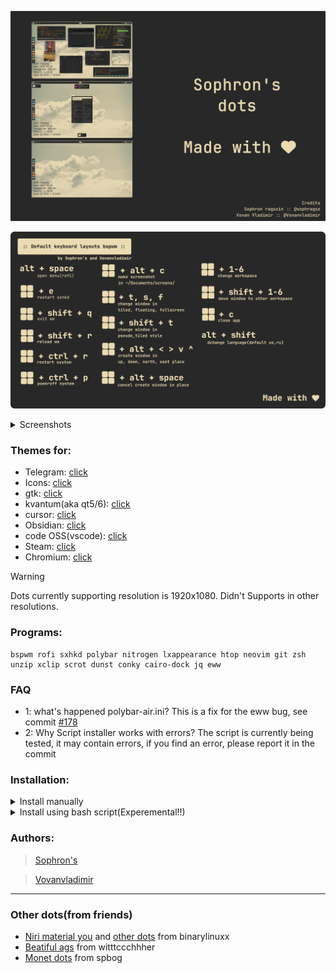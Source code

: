 ![screen](screens/screen.png)

![layouts](screens/layouts.png)

<details>
 <summary>Screenshots</summary>
 
 ![one](https://github.com/sophragoz/bspwm/blob/main/screens/one.png)
 ![two](https://github.com/sophragoz/bspwm/blob/main/screens/two.png)
 ![three](https://github.com/sophragoz/bspwm/blob/main/screens/three.png)
 
</details>

### Themes for:
 - Telegram: [click](https://github.com/indev29/telegram-gruvbox)
 - Icons: [click](https://github.com/SylEleuth/gruvbox-plus-icon-pack)
 - gtk: [click](https://github.com/Fausto-Korpsvart/Gruvbox-GTK-Theme)
 - kvantum(aka qt5/6): [click](https://github.com/sachnr/gruvbox-kvantum-themes)
 - cursor: [click](https://store.kde.org/p/1818760)
 - Obsidian: [click](https://github.com/insanum/obsidian_gruvbox)
 - code OSS(vscode): [click](https://github.com/jdinhify/vscode-theme-gruvbox)
 - Steam: [click](https://flathub.org/apps/io.github.Foldex.AdwSteamGtk)
 - Chromium: [click](https://chromewebstore.google.com/detail/gruvbox-material-dark/fjofdcgahcnlkdjapcbeonbnmjdnfcki)

> [!WARNING]  
> Dots currently supporting resolution is 1920x1080.
> Didn't Supports in other resolutions.

### Programs:
```
bspwm rofi sxhkd polybar nitrogen lxappearance htop neovim git zsh unzip xclip scrot dunst conky cairo-dock jq eww
```

### FAQ
 - 1: what's happened polybar-air.ini? This is a fix for the eww bug, see commit [#178](https://github.com/elkowar/eww/issues/178)
 - 2: Why Script installer works with errors? The script is currently being tested, it may contain errors, if you find an error, please report it in the commit

### Installation:
<details>
 <summary>Install manually</summary>
 
```bash
# * Create folders for installing themes,icons,configs
mkdir ~/.config
mkdir ~/.icons
mkdir ~/.themes
mkdir ~/.fonts

# * Clone the repo in any folder
git clone https://github.com/sophragoz/bspwm tmp/bspwm
cd bspwm

# * Copy .config and .xinitrc folder in ~/ directory
cp -r .config ~/
cp -r .xinitrc ~/
cp -r .conkyrc ~/

# * Make executable bspwmrc, .xinitrc and sxhkdrc for starting wm
chmod +x ~/.config/bspwm/bspwmrc
chmod +x ~/.config/sxhkd/sxhkdrc
chmod +x ~/.xinitrc

# * Download cursor, icons, themes, fonts
mkdir tmp
wget -P tmp/ https://github.com/SylEleuth/gruvbox-plus-icon-pack/releases/download/v6.1.1/gruvbox-plus-icon-pack-6.1.1.zip # icon theme
wget -P tmp/ https://github.com/sainnhe/capitaine-cursors/releases/download/r5/Linux.zip # cursor theme
git clone https://github.com/Fausto-Korpsvart/Gruvbox-GTK-Theme tmp/Gruvbox-GTK-Theme # gtk theme(qt you can install it later if you need it)
wget -P tmp/ https://download.jetbrains.com/fonts/JetBrainsMono-2.304.zip # defaults fonts
wget -P tmp/ https://github.com/ryanoasis/nerd-fonts/releases/download/v3.3.0/NerdFontsSymbolsOnly.zip # fonts for symbols

# * Unpack archives
unzip tmp/gruvbox-plus-icon-pack-6.1.1.zip -d tmp/
unzip tmp/Linux.zip -d tmp/
unzip tmp/JetBrainsMono-2.304.zip -d tmp/
unzip tmp/NerdFontsSymbolsOnly.zip -d tmp/

# * Install and copy themes/fonts
# * For your convenience, the names of the directories within the topics will be shortened
cp -r tmp/Gruvbox-Plus-Dark ~/.icons/icon
cp -r tmp/Capitaine\ Cursors\ \(Gruvbox\)\ -\ White/ ~/.icons/cursor
rm -r tmp/fonts/ttf/JetBrainsMonoNL-* #OPTIONAL! because you might need it
cp -r tmp/fonts/ttf/* ~/.fonts/
cp -r tmp/SymbolsNerdFontMono-Regular.ttf ~/.fonts/

# * Install defualt gruvbox gtk theme(using bash script)
chmod +x /tmp/Gruvbox-GTK-Theme/themes/install.sh
./tmp/Gruvbox-GTK-Theme/themes/install.sh -t default

# * (Optional) Install qt theme
wget -P tmp/ https://github.com/sachnr/gruvbox-kvantum-themes/releases/download/1.1/Gruvbox-Dark-Blue.tar.gz
tar -xfv Gruvbox-Dark-blue.tar.gz 
# go to kvantum manager, and select the directory with this theme and install.
# then select it from the list of installed ones
# Done!

# * Install plug-vim, and Install plugin theme
sh -c 'curl -fLo "${XDG_DATA_HOME:-$HOME/.local/share}"/nvim/site/autoload/plug.vim --create-dirs \
       https://raw.githubusercontent.com/junegunn/vim-plug/master/plug.vim'
# :PlugInstall
# :wq

# * Cleaning tmp files
clear
rm -rf tmp

# ! Themes won't install themselves, so go to lxappearance and select theme/icons/cursor, as well as font

# * Done! Have a nice day!
```

</details>
<details>
  <summary> Install using bash script(Experemental!!)</summary>

#### Supported distros in package manager:
 - apt/apt-get(Debian based)
 - pacman(Arch based)
 - zypper
 - xbps
##### if the bash script does not work, or there is no support for your distribution, please write in issue.
```bash
/bin/bash -c "$(curl -fsSL https://raw.githubusercontent.com/sophragoz/bspwm/refs/heads/main/installer.sh)"
```

</details>

### Authors:
> [Sophron's](https://github.com/sophragoz)

> [Vovanvladimir](https://github.com/Vovanvladimir)
------
### Other dots(from friends)
- [Niri material you](https://github.com/binarylinuxx/Niri-material-you) and [other dots](https://github.com/binarylinuxx/binary-dots) from binarylinuxx
- [Beatiful ags](https://github.com/witttccchhher/nix-conf) from witttccchhher
- [Monet dots](github.com/spbog/dotfiles) from spbog


